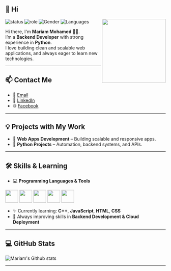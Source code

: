 ## 👋 Hi

<!-- GIF or avatar -->
<img align='right' src='https://octodex.github.com/images/hula_loop_octodex03.gif' width='200'>

![status](https://img.shields.io/badge/status-active-brightgreen) 
![role](https://img.shields.io/badge/role-Developer-blue) 
![Gender](https://img.shields.io/badge/gender-👩‍💻-lightgrey) 
![Languages](https://img.shields.io/badge/code-Python%20%7C%20Backend%20%7C%20Frontend-yellow)

Hi there, I'm **Mariam Mohamed** 👩‍💻.  
I’m a **Backend Developer** with strong experience in **Python**.  
I love building clean and scalable web applications, and always eager to learn new technologies.

---

## 📫 Contact Me

- 📧 [Email](mariem22sale7@gmail.com)  
- 💼 [LinkedIn](https://www.linkedin.com/in/mariem-saleh-a52591329)  
- 🌐 [Facebook](https://www.facebook.com/profile.php?id=100047944061941)   

---

## 💡 Projects with My Work

- 🚀 **Web Apps Development** – Building scalable and responsive apps.  
- 🐍 **Python Projects** – Automation, backend systems, and APIs.    

---

## 🛠 Skills & Learning

- 💻 **Programming Languages & Tools**  

<p align="left">
  <img src="https://cdn.jsdelivr.net/gh/devicons/devicon/icons/python/python-original.svg" width="40" height="40"/> 
  <img src="https://cdn.jsdelivr.net/gh/devicons/devicon/icons/cplusplus/cplusplus-original.svg" width="40" height="40"/>
  <img src="https://cdn.jsdelivr.net/gh/devicons/devicon/icons/javascript/javascript-original.svg" width="40" height="40"/>
  <img src="https://cdn.jsdelivr.net/gh/devicons/devicon/icons/html5/html5-original.svg" width="40" height="40"/>
  <img src="https://cdn.jsdelivr.net/gh/devicons/devicon/icons/css3/css3-original.svg" width="40" height="40"/>
</p>

- ✨ Currently learning: **C++**, **JavaScript**, **HTML**, **CSS**  
- 📖 Always improving skills in **Backend Development & Cloud Deployment**  

---

## 💻 GitHub Stats

![Mariam's Github stats](https://github-readme-stats.vercel.app/api?username=mariem32m&show_icons=true&theme=radical)  

---

<!--
**mariem32m/mariem32m** is a ✨ _special_ ✨ repository because its `README.md` appears on your GitHub profile.
-->


